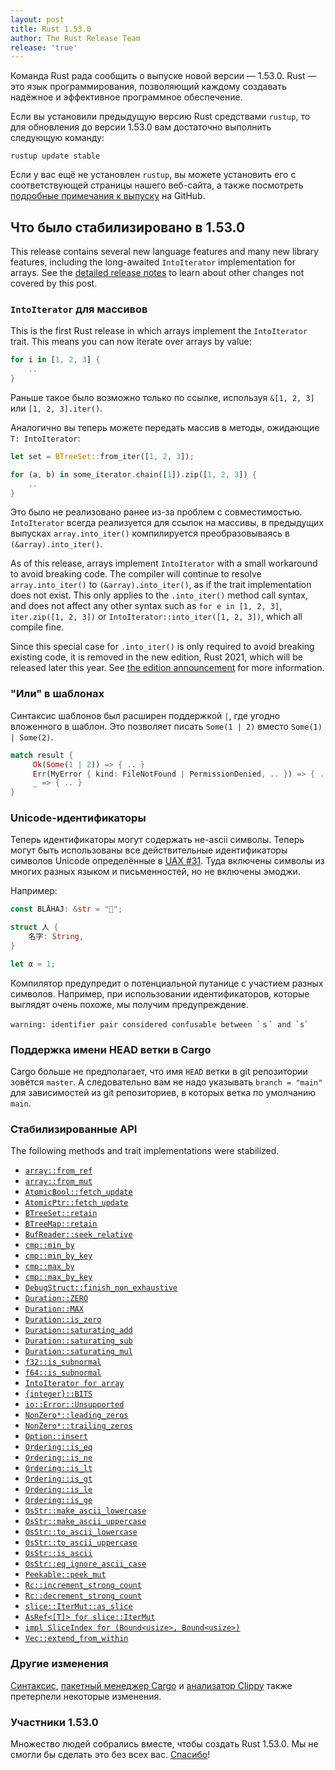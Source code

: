 ```yaml
---
layout: post
title: Rust 1.53.0
author: The Rust Release Team
release: 'true'
---
```


Команда Rust рада сообщить о выпуске новой версии — 1.53.0. Rust — это язык программирования, позволяющий каждому создавать надёжное и эффективное программное обеспечение.

Если вы установили предыдущую версию Rust средствами `rustup`, то для обновления до версии 1.53.0 вам достаточно выполнить следующую команду:

```console
rustup update stable
```

Если у вас ещё не установлен `rustup`, вы можете установить его с соответствующей страницы нашего веб-сайта, а также посмотреть [подробные примечания к выпуску](https://github.com/rust-lang/rust/blob/master/RELEASES.md#version-1530-2021-06-17) на GitHub.

## Что было стабилизировано в 1.53.0

This release contains several new language features and many new library features, including the long-awaited `IntoIterator` implementation for arrays. See the [detailed release notes](https://github.com/rust-lang/rust/blob/master/RELEASES.md#version-1530-2021-06-17) to learn about other changes not covered by this post.

### `IntoIterator` для массивов

This is the first Rust release in which arrays implement the `IntoIterator` trait. This means you can now iterate over arrays by value:

```rust
for i in [1, 2, 3] {
    ..
}
```

Раньше такое было возможно только по ссылке, используя `&[1, 2, 3]` или `[1, 2, 3].iter()`.

Аналогично вы теперь можете передать массив в методы, ожидающие `T: IntoIterator`:

```rust
let set = BTreeSet::from_iter([1, 2, 3]);
```

```rust
for (a, b) in some_iterator.chain([1]).zip([1, 2, 3]) {
    ..
}
```

Это было не реализовано ранее из-за проблем с совместимостью. `IntoIterator` всегда реализуется для ссылок на массивы, в предыдущих выпусках `array.into_iter()` компилируется преобразовываясь в `(&array).into_iter()`.

As of this release, arrays implement `IntoIterator` with a small workaround to avoid breaking code. The compiler will continue to resolve `array.into_iter()` to `(&array).into_iter()`, as if the trait implementation does not exist. This only applies to the `.into_iter()` method call syntax, and does not affect any other syntax such as `for e in [1, 2, 3]`, `iter.zip([1, 2, 3])` or `IntoIterator::into_iter([1, 2, 3])`, which all compile fine.

Since this special case for `.into_iter()` is only required to avoid breaking existing code, it is removed in the new edition, Rust 2021, which will be released later this year. See [the edition announcement](https://blog.rust-lang.org/2021/05/11/edition-2021.html#intoiterator-for-arrays) for more information.

### "Или" в шаблонах

Синтаксис шаблонов был расширен поддержкой `|`, где угодно вложенного в шаблон. Это позволяет писать `Some(1 | 2)` вместо `Some(1) | Some(2)`.

```rust
match result {
     Ok(Some(1 | 2)) => { .. }
     Err(MyError { kind: FileNotFound | PermissionDenied, .. }) => { .. }
     _ => { .. }
}
```

### Unicode-идентификаторы

Теперь идентификаторы могут содержать не-ascii символы. Теперь могут быть использованы все действительные идентификаторы символов Unicode определённые в [UAX #31](https://unicode.org/reports/tr31/). Туда включены символы из многих разных языком и письменностей, но не включены эмоджи.

Например:

```rust
const BLÅHAJ: &str = "🦈";

struct 人 {
    名字: String,
}

let α = 1;
```

Компилятор предупредит о потенциальной путанице с участием разных символов. Например, при использовании идентификаторов, которые выглядят очень похоже, мы получим предупреждение.

```
warning: identifier pair considered confusable between `ｓ` and `s`
```

### Поддержка имени HEAD ветки в Cargo

Cargo больше не предполагает, что имя `HEAD` ветки в git репозитории зовётся `master`. А следовательно вам не надо указывать `branch = "main"` для зависимостей из git репозиториев, в которых ветка по умолчанию `main`.

### Стабилизированные API

The following methods and trait implementations were stabilized.

- [`array::from_ref`](https://doc.rust-lang.org/stable/std/array/fn.from_ref.html)
- [`array::from_mut`](https://doc.rust-lang.org/stable/std/array/fn.from_mut.html)
- [`AtomicBool::fetch_update`](https://doc.rust-lang.org/stable/std/sync/atomic/struct.AtomicBool.html#method.fetch_update)
- [`AtomicPtr::fetch_update`](https://doc.rust-lang.org/stable/std/sync/atomic/struct.AtomicPtr.html#method.fetch_update)
- [`BTreeSet::retain`](https://doc.rust-lang.org/stable/std/collections/struct.BTreeSet.html#method.retain)
- [`BTreeMap::retain`](https://doc.rust-lang.org/stable/std/collections/struct.BTreeMap.html#method.retain)
- [`BufReader::seek_relative`](https://doc.rust-lang.org/stable/std/io/struct.BufReader.html#method.seek_relative)
- [`cmp::min_by`](https://doc.rust-lang.org/stable/std/cmp/fn.min_by.html)
- [`cmp::min_by_key`](https://doc.rust-lang.org/stable/std/cmp/fn.min_by_key.html)
- [`cmp::max_by`](https://doc.rust-lang.org/stable/std/cmp/fn.max_by.html)
- [`cmp::max_by_key`](https://doc.rust-lang.org/stable/std/cmp/fn.max_by_key.html)
- [`DebugStruct::finish_non_exhaustive`](https://doc.rust-lang.org/stable/std/fmt/struct.DebugStruct.html#method.finish_non_exhaustive)
- [`Duration::ZERO`](https://doc.rust-lang.org/stable/std/time/struct.Duration.html#associatedconstant.ZERO)
- [`Duration::MAX`](https://doc.rust-lang.org/stable/std/time/struct.Duration.html#associatedconstant.MAX)
- [`Duration::is_zero`](https://doc.rust-lang.org/stable/std/time/struct.Duration.html#method.is_zero)
- [`Duration::saturating_add`](https://doc.rust-lang.org/stable/std/time/struct.Duration.html#method.saturating_add)
- [`Duration::saturating_sub`](https://doc.rust-lang.org/stable/std/time/struct.Duration.html#method.saturating_sub)
- [`Duration::saturating_mul`](https://doc.rust-lang.org/stable/std/time/struct.Duration.html#method.saturating_mul)
- [`f32::is_subnormal`](https://doc.rust-lang.org/stable/std/primitive.f32.html#method.is_subnormal)
- [`f64::is_subnormal`](https://doc.rust-lang.org/stable/std/primitive.f64.html#method.is_subnormal)
- [`IntoIterator for array`](https://doc.rust-lang.org/stable/std/primitive.array.html#impl-IntoIterator)
- [`{integer}::BITS`](https://doc.rust-lang.org/stable/std/primitive.usize.html#associatedconstant.BITS)
- [`io::Error::Unsupported`](https://doc.rust-lang.org/stable/std/io/enum.ErrorKind.html#variant.Unsupported)
- [`NonZero*::leading_zeros`](https://doc.rust-lang.org/stable/std/num/struct.NonZeroU32.html#method.leading_zeros)
- [`NonZero*::trailing_zeros`](https://doc.rust-lang.org/stable/std/num/struct.NonZeroU32.html#method.trailing_zeros)
- [`Option::insert`](https://doc.rust-lang.org/stable/std/option/enum.Option.html#method.insert)
- [`Ordering::is_eq`](https://doc.rust-lang.org/stable/std/cmp/enum.Ordering.html#method.is_eq)
- [`Ordering::is_ne`](https://doc.rust-lang.org/stable/std/cmp/enum.Ordering.html#method.is_ne)
- [`Ordering::is_lt`](https://doc.rust-lang.org/stable/std/cmp/enum.Ordering.html#method.is_lt)
- [`Ordering::is_gt`](https://doc.rust-lang.org/stable/std/cmp/enum.Ordering.html#method.is_gt)
- [`Ordering::is_le`](https://doc.rust-lang.org/stable/std/cmp/enum.Ordering.html#method.is_le)
- [`Ordering::is_ge`](https://doc.rust-lang.org/stable/std/cmp/enum.Ordering.html#method.is_ge)
- [`OsStr::make_ascii_lowercase`](https://doc.rust-lang.org/stable/std/ffi/struct.OsStr.html#method.make_ascii_lowercase)
- [`OsStr::make_ascii_uppercase`](https://doc.rust-lang.org/stable/std/ffi/struct.OsStr.html#method.make_ascii_uppercase)
- [`OsStr::to_ascii_lowercase`](https://doc.rust-lang.org/stable/std/ffi/struct.OsStr.html#method.to_ascii_lowercase)
- [`OsStr::to_ascii_uppercase`](https://doc.rust-lang.org/stable/std/ffi/struct.OsStr.html#method.to_ascii_uppercase)
- [`OsStr::is_ascii`](https://doc.rust-lang.org/stable/std/ffi/struct.OsStr.html#method.is_ascii)
- [`OsStr::eq_ignore_ascii_case`](https://doc.rust-lang.org/stable/std/ffi/struct.OsStr.html#method.eq_ignore_ascii_case)
- [`Peekable::peek_mut`](https://doc.rust-lang.org/stable/std/iter/struct.Peekable.html#method.peek_mut)
- [`Rc::increment_strong_count`](https://doc.rust-lang.org/stable/std/rc/struct.Rc.html#method.increment_strong_count)
- [`Rc::decrement_strong_count`](https://doc.rust-lang.org/stable/std/rc/struct.Rc.html#method.decrement_strong_count)
- [`slice::IterMut::as_slice`](https://doc.rust-lang.org/stable/std/slice/struct.IterMut.html#method.as_slice)
- [`AsRef<[T]> for slice::IterMut`](https://doc.rust-lang.org/stable/std/slice/struct.IterMut.html#impl-AsRef%3C%5BT%5D%3E)
- [`impl SliceIndex for (Bound<usize>, Bound<usize>)`](https://doc.rust-lang.org/stable/std/primitive.tuple.html#impl-SliceIndex%3C%5BT%5D%3E)
- [`Vec::extend_from_within`](https://doc.rust-lang.org/stable/std/vec/struct.Vec.html#method.extend_from_within)

### Другие изменения

[Синтаксис](https://github.com/rust-lang/rust/blob/master/RELEASES.md#version-1530-2021-06-17), [пакетный менеджер Cargo](https://github.com/rust-lang/cargo/blob/master/CHANGELOG.md#cargo-153-2021-06-17) и [анализатор Clippy](https://github.com/rust-lang/rust-clippy/blob/master/CHANGELOG.md#rust-153) также претерпели некоторые изменения.

### Участники 1.53.0

Множество людей собрались вместе, чтобы создать Rust 1.53.0. Мы не смогли бы сделать это без всех вас. [Спасибо](https://thanks.rust-lang.org/rust/1.53.0/)!
